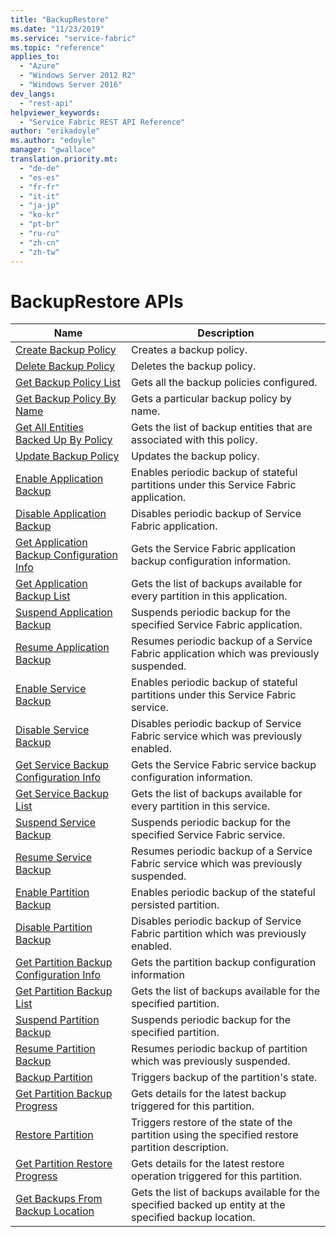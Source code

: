```yaml
---
title: "BackupRestore"
ms.date: "11/23/2019"
ms.service: "service-fabric"
ms.topic: "reference"
applies_to: 
  - "Azure"
  - "Windows Server 2012 R2"
  - "Windows Server 2016"
dev_langs: 
  - "rest-api"
helpviewer_keywords: 
  - "Service Fabric REST API Reference"
author: "erikadoyle"
ms.author: "edoyle"
manager: "gwallace"
translation.priority.mt: 
  - "de-de"
  - "es-es"
  - "fr-fr"
  - "it-it"
  - "ja-jp"
  - "ko-kr"
  - "pt-br"
  - "ru-ru"
  - "zh-cn"
  - "zh-tw"
---
```

# BackupRestore APIs

| Name | Description |
| --- | --- |
| [Create Backup Policy](sfclient-v70-api-createbackuppolicy.md) | Creates a backup policy.<br/> |
| [Delete Backup Policy](sfclient-v70-api-deletebackuppolicy.md) | Deletes the backup policy.<br/> |
| [Get Backup Policy List](sfclient-v70-api-getbackuppolicylist.md) | Gets all the backup policies configured.<br/> |
| [Get Backup Policy By Name](sfclient-v70-api-getbackuppolicybyname.md) | Gets a particular backup policy by name.<br/> |
| [Get All Entities Backed Up By Policy](sfclient-v70-api-getallentitiesbackedupbypolicy.md) | Gets the list of backup entities that are associated with this policy.<br/> |
| [Update Backup Policy](sfclient-v70-api-updatebackuppolicy.md) | Updates the backup policy.<br/> |
| [Enable Application Backup](sfclient-v70-api-enableapplicationbackup.md) | Enables periodic backup of stateful partitions under this Service Fabric application.<br/> |
| [Disable Application Backup](sfclient-v70-api-disableapplicationbackup.md) | Disables periodic backup of Service Fabric application.<br/> |
| [Get Application Backup Configuration Info](sfclient-v70-api-getapplicationbackupconfigurationinfo.md) | Gets the Service Fabric application backup configuration information.<br/> |
| [Get Application Backup List](sfclient-v70-api-getapplicationbackuplist.md) | Gets the list of backups available for every partition in this application.<br/> |
| [Suspend Application Backup](sfclient-v70-api-suspendapplicationbackup.md) | Suspends periodic backup for the specified Service Fabric application.<br/> |
| [Resume Application Backup](sfclient-v70-api-resumeapplicationbackup.md) | Resumes periodic backup of a Service Fabric application which was previously suspended.<br/> |
| [Enable Service Backup](sfclient-v70-api-enableservicebackup.md) | Enables periodic backup of stateful partitions under this Service Fabric service.<br/> |
| [Disable Service Backup](sfclient-v70-api-disableservicebackup.md) | Disables periodic backup of Service Fabric service which was previously enabled.<br/> |
| [Get Service Backup Configuration Info](sfclient-v70-api-getservicebackupconfigurationinfo.md) | Gets the Service Fabric service backup configuration information.<br/> |
| [Get Service Backup List](sfclient-v70-api-getservicebackuplist.md) | Gets the list of backups available for every partition in this service.<br/> |
| [Suspend Service Backup](sfclient-v70-api-suspendservicebackup.md) | Suspends periodic backup for the specified Service Fabric service.<br/> |
| [Resume Service Backup](sfclient-v70-api-resumeservicebackup.md) | Resumes periodic backup of a Service Fabric service which was previously suspended.<br/> |
| [Enable Partition Backup](sfclient-v70-api-enablepartitionbackup.md) | Enables periodic backup of the stateful persisted partition.<br/> |
| [Disable Partition Backup](sfclient-v70-api-disablepartitionbackup.md) | Disables periodic backup of Service Fabric partition which was previously enabled.<br/> |
| [Get Partition Backup Configuration Info](sfclient-v70-api-getpartitionbackupconfigurationinfo.md) | Gets the partition backup configuration information<br/> |
| [Get Partition Backup List](sfclient-v70-api-getpartitionbackuplist.md) | Gets the list of backups available for the specified partition.<br/> |
| [Suspend Partition Backup](sfclient-v70-api-suspendpartitionbackup.md) | Suspends periodic backup for the specified partition.<br/> |
| [Resume Partition Backup](sfclient-v70-api-resumepartitionbackup.md) | Resumes periodic backup of partition which was previously suspended.<br/> |
| [Backup Partition](sfclient-v70-api-backuppartition.md) | Triggers backup of the partition's state.<br/> |
| [Get Partition Backup Progress](sfclient-v70-api-getpartitionbackupprogress.md) | Gets details for the latest backup triggered for this partition.<br/> |
| [Restore Partition](sfclient-v70-api-restorepartition.md) | Triggers restore of the state of the partition using the specified restore partition description.<br/> |
| [Get Partition Restore Progress](sfclient-v70-api-getpartitionrestoreprogress.md) | Gets details for the latest restore operation triggered for this partition.<br/> |
| [Get Backups From Backup Location](sfclient-v70-api-getbackupsfrombackuplocation.md) | Gets the list of backups available for the specified backed up entity at the specified backup location.<br/> |


